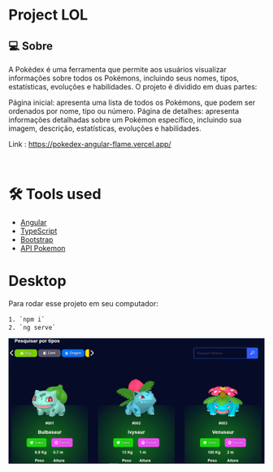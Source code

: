 # Project LOL


## 💻 Sobre

A Pokédex é uma ferramenta que permite aos usuários visualizar informações sobre todos os Pokémons, incluindo seus nomes, tipos, estatísticas, evoluções e habilidades. O projeto é dividido em duas partes:

Página inicial: apresenta uma lista de todos os Pokémons, que podem ser ordenados por nome, tipo ou número.
Página de detalhes: apresenta informações detalhadas sobre um Pokémon específico, incluindo sua imagem, descrição, estatísticas, evoluções e habilidades.

Link : https://pokedex-angular-flame.vercel.app/

<br>

# 🛠️ Tools used 

- [Angular](https://angular.io)
- [TypeScript](https://www.typescriptlang.org/docs/)
- [Bootstrap](https://styled-components.com/)
- [API Pokemon](https://pokeapi.co)


# Desktop

Para rodar esse projeto em seu computador:

```
1. `npm i`
2. `ng serve`
```

![](.//src//assets//git.png)


